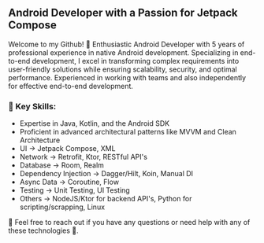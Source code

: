 ## Android Developer with a Passion for Jetpack Compose

Welcome to my Github! 📱 Enthusiastic Android Developer with 5 years of professional experience in native Android development. Specializing in end-to-end development, I excel in transforming complex requirements into user-friendly solutions while ensuring scalability, security, and optimal performance. Experienced in working with teams and also independently for effective end-to-end development.

### 💼 Key Skills:

 - Expertise in Java, Kotlin, and the Android SDK
 - Proficient in advanced architectural patterns like MVVM and Clean Architecture
 - UI → Jetpack Compose, XML
 - Network → Retrofit, Ktor, RESTful API's 
 - Database → Room, Realm
 - Dependency Injection → Dagger/Hilt, Koin, Manual DI
 - Async Data → Coroutine, Flow
 - Testing → Unit Testing, UI Testing
 - Others → NodeJS/Ktor for backend API's, Python for scripting/scrapping, Linux

💬 Feel free to reach out if you have any questions or need help with any of these technologies 🚀.
